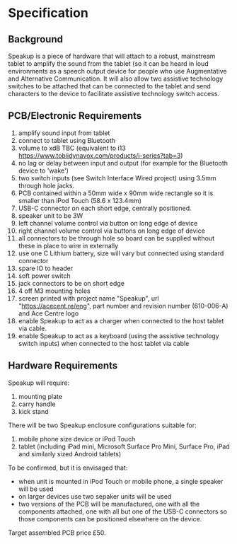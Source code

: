 # Specification

## Background

Speakup is a piece of hardware that will attach to a robust, mainstream tablet to amplify the sound from the tablet (so it can be heard in loud environments as a speech output device for people who use Augmentative and Alternative Communication. It will also allow two assistive technology switches to be attached that can be connected to the tablet and send characters to the device to facilitate assistive technology switch access.

## PCB/Electronic Requirements

  1. amplify sound input from tablet
  2. connect to tablet using Bluetooth
  3. volume to xdB TBC (equivalent to i13 https://www.tobiidynavox.com/products/i-series?tab=3)
  4. no lag or delay between input and output (for example for the Bluetooth device to 'wake')
  5. two switch inputs (see Switch Interface Wired project) using 3.5mm through hole jacks.
  6. PCB contained within a 50mm wide x 90mm wide rectangle so it is smaller than iPod Touch (58.6 x 123.4mm)
  7. USB-C connector on each short edge, centrally positioned.
  8. speaker unit to be 3W
  9. left channel volume control via button on long edge of device
  10. right channel volume control via buttons on long edge of device
  11. all connectors to be through hole so board can be supplied without these in place to wire in externally
  12. use one C Lithium battery, size will vary but connected using standard connector
  13. spare IO to header
  14. soft power switch
  15. jack connectors to be on short edge
  16. 4 off M3 mounting holes
  17. screen printed with project name "Speakup", url "https://acecent.re/eng", part number and revision number (610-006-A) and Ace Centre logo
  18. enable Speakup to act as a charger when connected to the host tablet via cable.
  19. enable Speakup to act as a keyboard (using the assistive technology switch inputs) when connected to the host tablet via cable

## Hardware Requirements

Speakup will require:

  1. mounting plate
  2. carry handle
  3. kick stand

There will be two Speakup enclosure configurations suitable for:

  1. mobile phone size device or iPod Touch
  2. tablet (including iPad mini, Microsoft Surface Pro Mini, Surface Pro, iPad and similarly sized Android tablets)

To be confirmed, but it is envisaged that:

  - when unit is mounted in iPod Touch or mobile phone, a single speaker will be used
  - on larger devices use two sepaker units will be used
  - two versions of the PCB will be manufactured, one with all the components attached, one with all but one of the USB-C connectors so those components can be positioned elsewhere on the device.

Target assembled PCB price £50.
